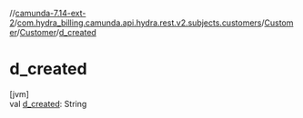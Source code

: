 //[camunda-7.14-ext-2](../../../../index.md)/[com.hydra_billing.camunda.api.hydra.rest.v2.subjects.customers](../../index.md)/[Customer](../index.md)/[Customer](index.md)/[d_created](d_created.md)

# d_created

[jvm]\
val [d_created](d_created.md): String
